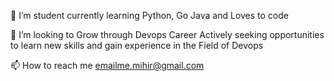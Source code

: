 
 🌱 I’m student currently learning Python, Go Java and Loves to code
 
 💞️ I’m looking to Grow through Devops Career Actively seeking opportunities to learn new skills and gain experience in the Field of Devops

 📫 How to reach me emailme.mihir@gmail.com

<!---
MKDAN13/MKDAN13 is a ✨ special ✨ repository because its `README.md` (this file) appears on your GitHub profile.
You can click the Preview link to take a look at your changes.
--->
